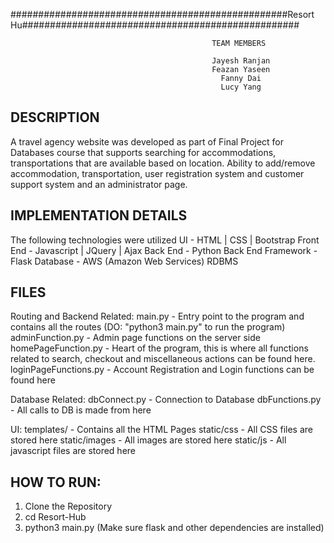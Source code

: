 ##################################################Resort Hu##################################################

                                                 TEAM MEMBERS 
                                                 
                                                 Jayesh Ranjan
                                                 Feazan Yaseen
                                                   Fanny Dai
                                                   Lucy Yang

DESCRIPTION
-----------
A travel agency website was developed as part of Final Project for Databases course that supports searching for
accommodations, transportations that are available based on location. Ability to add/remove accommodation,
transportation, user registration system and customer support system and an administrator page.


IMPLEMENTATION DETAILS
----------------------
The following technologies were utilized
UI - HTML | CSS | Bootstrap
Front End - Javascript | JQuery | Ajax
Back End - Python
Back End Framework - Flask
Database - AWS (Amazon Web Services) RDBMS

FILES
-----
Routing and Backend Related:
main.py - Entry point to the program and contains all the routes (DO: "python3 main.py" to run the program) 
adminFunction.py - Admin page functions on the server side
homePageFunction.py - Heart of the program, this is where all functions related to search, checkout
                      and miscellaneous actions can be found here. 
loginPageFunctions.py - Account Registration and Login functions can be found here

Database Related:
dbConnect.py - Connection to Database
dbFunctions.py - All calls to DB is made from here

UI:
templates/ - Contains all the HTML Pages
static/css - All CSS files are stored here
static/images - All images are stored here
static/js - All javascript files are stored here


HOW TO RUN:
----------
1) Clone the Repository
2) cd Resort-Hub
3) python3 main.py (Make sure flask and other dependencies are installed)
